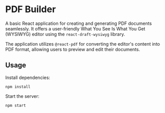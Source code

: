 # PDF Builder

A basic React application for creating and generating PDF documents seamlessly. It offers a user-friendly What You See Is What You Get (WYSIWYG) editor using the `react-draft-wysiwyg` library.

The application utilizes `@react-pdf` for converting the editor's content into PDF format, allowing users to preview and edit their documents.

## Usage

Install dependencies:

```
npm install
```

Start the server:

```
npm start
```
